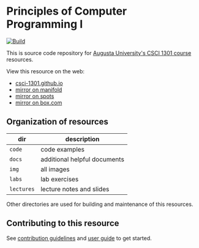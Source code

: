 # Principles of Computer Programming I

[![Build](https://github.com/csci-1301/csci-1301.github.io/actions/workflows/build.yaml/badge.svg)](https://github.com/csci-1301/csci-1301.github.io/actions/workflows/build.yaml)

This is source code repository for [Augusta University's CSCI 1301 course](http://catalog.augusta.edu/preview_course_nopop.php?catoid=43&coid=192998) resources.

View this resource on the web:

- [csci-1301.github.io](https://csci-1301.github.io)
- [mirror on manifold](https://alg.manifoldapp.org/read/csci-1301-book/)
- [mirror on spots](https://spots.augusta.edu/caubert/teaching/csci-1301/)
- [mirror on box.com](https://augustauniversity.box.com/s/omis1adqth97bouvwxfwmlhwyiv6gwo1)

## Organization of resources

| dir | description |
--- | ---
| `code` | code examples |
| `docs` | additional helpful documents |
| `img` | all images |
| `labs` | lab exercises |
| `lectures` | lecture notes and slides |

Other directories are used for building and maintenance of this resources.

<!--
## Cloning

Please, be aware that the history of this project is quite long, and contains many binary files (mainly `pdf`): the repository with its full history weights about 3GiB.
Cloning the repository with limited depth in the history, using
```
git clone --depth 1 git@github.com:csci-1301/csci-1301.github.io.git
```
reduces the size to about 100MiB.
-->

## Contributing to this resource

See [contribution guidelines](https://csci-1301.github.io/contributing) and [user guide](https://csci-1301.github.io/user_guide) to get started.
